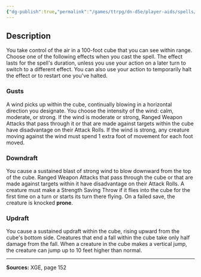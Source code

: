 ```yaml
---
{"dg-publish":true,"permalink":"/games/ttrpg/dn-d5e/player-aids/spells/level-5/control-winds/","tags":["TTRPG/DND/5e","verbal","somatic","concentration","Spell"],"noteIcon":""}
---
```



## Description
You take control of the air in a 100-foot cube that you can see within range.
Choose one of the following effects when you cast the spell.
The effect lasts for the spell's duration, unless you use your action on a later turn to switch to a different effect.
You can also use your action to temporarily halt the effect or to restart one you've halted.

### Gusts
A wind picks up within the cube, continually blowing in a horizontal direction you designate.
You choose the intensity of the wind: calm, moderate, or strong.
If the wind is moderate or strong, Ranged Weapon Attacks that pass through it or that are made against targets within the cube have disadvantage on their Attack Rolls.
If the wind is strong, any creature moving against the wind must spend 1 extra foot of movement for each foot moved.

### Downdraft
You cause a sustained blast of strong wind to blow downward from the top of the cube.
Ranged Weapon Attacks that pass through the cube or that are made against targets within it have disadvantage on their Attack Rolls.
A creature must make a Strength Saving Throw if it flies into the cube for the first time on a turn or starts its turn there flying.
On a failed save, the creature is knocked **prone**.

### Updraft
You cause a sustained updraft within the cube, rising upward from the cube's bottom side.
Creatures that end a fall within the cube take only half damage from the fall.
When a creature in the cube makes a vertical jump, the creature can jump up to 10 feet higher than normal.

---

**Sources:** XGE, page 152
